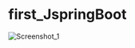 # first_JspringBoot

![Screenshot_1](https://user-images.githubusercontent.com/32282846/137627511-70ac2918-7486-4171-aa40-ff254fc3530d.jpg)
